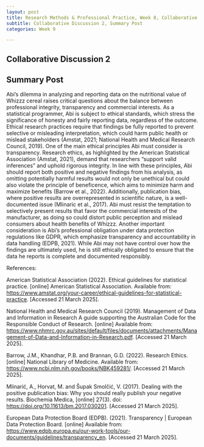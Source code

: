 ```yaml
---
layout: post
title: Research Methods & Professional Practice, Week 8, Collaborative Discussion 2, Summary Post
subtitle: Collaborative Discussion 2, Summary Post
categories: Week 9

--- 
```


## Collaborative Discussion 2
## Summary Post

Abi’s dilemma in analyzing and reporting data on the nutritional value of Whizzz cereal raises critical questions about the balance between professional integrity, transparency and commercial interests. As a statistical programmer, Abi is subject to ethical standards, which stress the significance of honesty and fairly reporting data, regardless of the outcome. Ethical research practices require that findings be fully reported to prevent selective or misleading interpretation, which could harm public health or mislead stakeholders (Amstat, 2021; National Health and Medical Research Council, 2019).
One of the main ethical principles Abi must consider is transparency. Research ethics, as highlighted by the American Statistical Association (Amstat, 2021), demand that researchers “support valid inferences” and uphold rigorous integrity. In line with these principles, Abi should report both positive and negative findings from his analysis, as omitting potentially harmful results would not only be unethical but could also violate the principle of beneficence, which aims to minimize harm and maximize benefits (Barrow et al., 2022).
Additionally, publication bias, where positive results are overrepresented in scientific nature, is a well-documented issue (Mlinaric et al., 2017). Abi must resist the temptation to selectively present results that favor the commercial interests of the manufacturer, as doing so could distort public perception and mislead consumers about health benefits of Whizzz. 
Another important consideration is Abi’s professional obligation under data protection regulations like GDPR, which emphasize transparency and accountability in data handling (EDPB, 2021). While Abi may not have control over how the findings are ultimately used, he is still ethically obligated to ensure that the data he reports is complete and documented responsibly. 

References:

American Statistical Association (2022). Ethical guidelines for statistical practice. [online] American Statistical Association. Available from: https://www.amstat.org/your-career/ethical-guidelines-for-statistical-practice. [Accessed 21 March 2025].

National Health and Medical Research Council (2019). Management of Data and Information in Research A guide supporting the Australian Code for the Responsible Conduct of Research. [online] Available from: https://www.nhmrc.gov.au/sites/default/files/documents/attachments/Management-of-Data-and-Information-in-Research.pdf. [Accessed 21 March 2025].

Barrow, J.M., Khandhar, P.B. and Brannan, G.D. (2022). Research Ethics. [online] National Library of Medicine. Available from: https://www.ncbi.nlm.nih.gov/books/NBK459281/. [Accessed 21 March 2025].

Mlinarić, A., Horvat, M. and Šupak Smolčić, V. (2017). Dealing with the positive publication bias: Why you should really publish your negative results. Biochemia Medica, [online] 27(3). doi: https://doi.org/10.11613/bm.2017.030201. [Accessed 21 March 2025].

European Data Protection Board (EDPB). (2021). Transparency | European Data Protection Board. [online] Available from: https://www.edpb.europa.eu/our-work-tools/our-documents/guidelines/transparency_en. [Accessed 21 March 2025].

